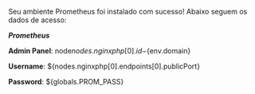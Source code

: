 Seu ambiente Prometheus foi instalado com sucesso! Abaixo seguem os dados de acesso:


***Prometheus***

**Admin Panel**: node${nodes.nginxphp[0].id}-${env.domain}

**Username**: ${nodes.nginxphp[0].endpoints[0].publicPort}

**Password**: ${globals.PROM_PASS} 
